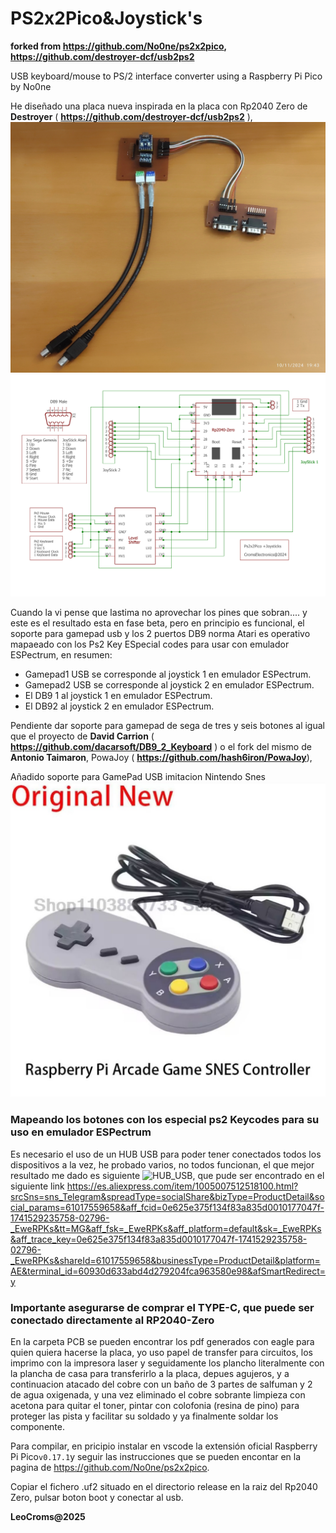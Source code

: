 
# PS2x2Pico&Joystick's

**forked from  https://github.com/No0ne/ps2x2pico, https://github.com/destroyer-dcf/usb2ps2**



USB keyboard/mouse to PS/2 interface converter using a Raspberry Pi Pico by No0ne

He diseñado una placa nueva inspirada en la placa con Rp2040 Zero de **Destroyer** ( **https://github.com/destroyer-dcf/usb2ps2** ),
![PcB](./images/IMG_20241110_194500.jpg)
![Esquema](./images/Ps2x2pico&joySticksEsquema.jpg)

Cuando la vi pense que lastima no aprovechar los pines que sobran.... y este es el resultado esta en fase beta, pero en principio es funcional,  el soporte para gamepad usb y los 2 puertos DB9 norma Atari es operativo mapaeado con los Ps2 Key ESpecial codes para usar con emulador ESPectrum, en resumen:

 - Gamepad1 USB se corresponde al joystick 1 en emulador ESPectrum.
 - Gamepad2 USB se corresponde al joystick 2 en emulador ESPectrum.
 - El DB9 1 al joystick 1 en emulador ESPectrum.
 - El DB92 al joystick 2 en emulador ESPectrum.

Pendiente dar soporte para gamepad de sega de tres y seis botones al igual que el proyecto de  **David Carrion** (  **https://github.com/dacarsoft/DB9_2_Keyboard** ) o el fork del mismo de **Antonio Taimaron**, PowaJoy ( **https://github.com/hash6iron/PowaJoy**),

Añadido soporte para GamePad USB imitacion  Nintendo Snes
![GamePad](./images/SnesUsbControler.jpg)

### **Mapeando los botones con los especial ps2 Keycodes para su uso en emulador ESPectrum**

Es necesario el uso de un HUB USB para poder tener conectados todos los dispositivos a la vez, he probado varios, no todos funcionan, el que mejor resultado me dado es siguiente ![HUB_USB](./images/HUB_USB·.0TypeC.JPG), que pude ser encontrado en el siguiente link https://es.aliexpress.com/item/1005007512518100.html?srcSns=sns_Telegram&spreadType=socialShare&bizType=ProductDetail&social_params=61017559658&aff_fcid=0e625e375f134f83a835d0010177047f-1741529235758-02796-_EweRPKs&tt=MG&aff_fsk=_EweRPKs&aff_platform=default&sk=_EweRPKs&aff_trace_key=0e625e375f134f83a835d0010177047f-1741529235758-02796-_EweRPKs&shareId=61017559658&businessType=ProductDetail&platform=AE&terminal_id=60930d633abd4d279204fca963580e98&afSmartRedirect=y 

### Importante asegurarse de comprar el TYPE-C, que puede ser conectado directamente al RP2040-Zero

En la carpeta PCB se pueden encontrar los pdf generados con eagle para quien quiera hacerse la placa, yo uso papel de transfer para circuitos, los imprimo con la impresora laser y seguidamente los plancho literalmente con la plancha de casa para transferirlo a la placa, depues agujeros, y a continuacion atacado del cobre con un baño de 3 partes de salfuman y 2 de agua oxigenada, y una vez eliminado el cobre sobrante limpieza con acetona para quitar el toner,   pintar con colofonia (resina de pino) para proteger las pista y facilitar su soldado y ya finalmente soldar los componente.

Para compilar, en pricipio instalar en vscode la extensión oficial Raspberry Pi Pico`v0.17.1`y seguir las instrucciones que se pueden encontar en la pagina de https://github.com/No0ne/ps2x2pico.

Copiar el fichero  .uf2 situado en el directorio release en la raiz del Rp2040 Zero, pulsar boton boot y conectar al usb.


**LeoCroms@2025**
